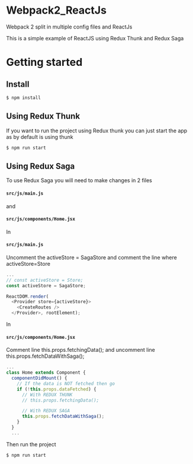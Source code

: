 # Webpack2_ReactJs
Webpack 2 split in multiple config files and ReactJs

This is a simple example of ReactJS using Redux Thunk and Redux Saga

# Getting started

## Install

```sh
$ npm install
```
## Using Redux Thunk

If you want to run the project using Redux thunk you can just start the app
as by default is using thunk

```sh
$ npm run start
```

## Using Redux Saga

To use Redux Saga you will need to make changes in 2 files

#### `src/js/main.js`
and
#### `src/js/components/Home.jsx`

In
#### `src/js/main.js`
Uncomment the activeStore = SagaStore and comment the line where activeStore=Store

```javascript
...
// const activeStore = Store;
const activeStore = SagaStore;

ReactDOM.render(
  <Provider store={activeStore}>
    <CreateRoutes />
  </Provider>, rootElement);
```

In
#### `src/js/components/Home.jsx`
Comment line this.props.fetchingData(); and uncomment line this.props.fetchDataWithSaga();

```javascript
...
class Home extends Component {
  componentDidMount() {
    // If the data is NOT fetched then go
    if (!this.props.dataFetched) {
      // With REDUX THUNK
      // this.props.fetchingData();

      // With REDUX SAGA
      this.props.fetchDataWithSaga();
    }
  }
  ...
```

Then run the project

```sh
$ npm run start
```
